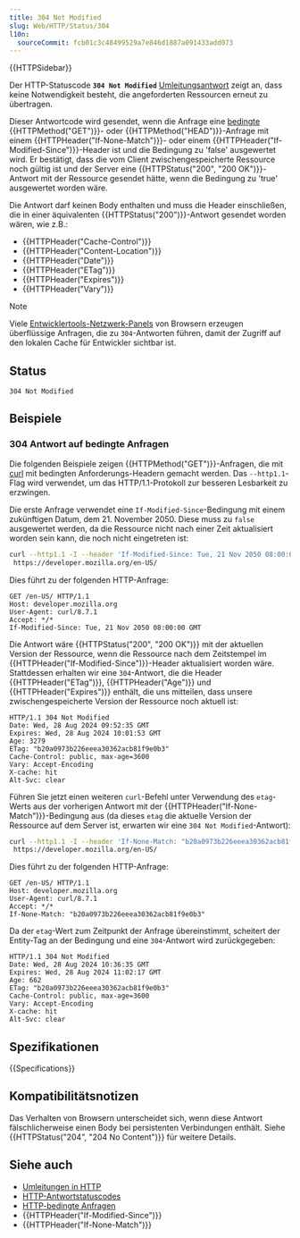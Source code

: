 ```yaml
---
title: 304 Not Modified
slug: Web/HTTP/Status/304
l10n:
  sourceCommit: fcb01c3c48499529a7e846d1887a091433add073
---
```


{{HTTPSidebar}}

Der HTTP-Statuscode **`304 Not Modified`** [Umleitungsantwort](/de/docs/Web/HTTP/Status#redirection_messages) zeigt an, dass keine Notwendigkeit besteht, die angeforderten Ressourcen erneut zu übertragen.

Dieser Antwortcode wird gesendet, wenn die Anfrage eine [bedingte](/de/docs/Web/HTTP/Conditional_requests) {{HTTPMethod("GET")}}- oder {{HTTPMethod("HEAD")}}-Anfrage mit einem {{HTTPHeader("If-None-Match")}}- oder einem {{HTTPHeader("If-Modified-Since")}}-Header ist und die Bedingung zu 'false' ausgewertet wird.
Er bestätigt, dass die vom Client zwischengespeicherte Ressource noch gültig ist und der Server eine {{HTTPStatus("200", "200 OK")}}-Antwort mit der Ressource gesendet hätte, wenn die Bedingung zu 'true' ausgewertet worden wäre.

Die Antwort darf keinen Body enthalten und muss die Header einschließen, die in einer äquivalenten {{HTTPStatus("200")}}-Antwort gesendet worden wären, wie z.B.:

- {{HTTPHeader("Cache-Control")}}
- {{HTTPHeader("Content-Location")}}
- {{HTTPHeader("Date")}}
- {{HTTPHeader("ETag")}}
- {{HTTPHeader("Expires")}}
- {{HTTPHeader("Vary")}}

> [!NOTE]
> Viele [Entwicklertools-Netzwerk-Panels](https://firefox-source-docs.mozilla.org/devtools-user/network_monitor/index.html) von Browsern erzeugen überflüssige Anfragen, die zu `304`-Antworten führen, damit der Zugriff auf den lokalen Cache für Entwickler sichtbar ist.

## Status

```http
304 Not Modified
```

## Beispiele

### 304 Antwort auf bedingte Anfragen

Die folgenden Beispiele zeigen {{HTTPMethod("GET")}}-Anfragen, die mit [curl](https://curl.se/) mit bedingten Anforderungs-Headern gemacht werden.
Das `--http1.1`-Flag wird verwendet, um das HTTP/1.1-Protokoll zur besseren Lesbarkeit zu erzwingen.

Die erste Anfrage verwendet eine `If-Modified-Since`-Bedingung mit einem zukünftigen Datum, dem 21. November 2050.
Diese muss zu `false` ausgewertet werden, da die Ressource nicht nach einer Zeit aktualisiert worden sein kann, die noch nicht eingetreten ist:

```bash
curl --http1.1 -I --header 'If-Modified-Since: Tue, 21 Nov 2050 08:00:00 GMT' \
 https://developer.mozilla.org/en-US/
```

Dies führt zu der folgenden HTTP-Anfrage:

```http
GET /en-US/ HTTP/1.1
Host: developer.mozilla.org
User-Agent: curl/8.7.1
Accept: */*
If-Modified-Since: Tue, 21 Nov 2050 08:00:00 GMT
```

Die Antwort wäre {{HTTPStatus("200", "200 OK")}} mit der aktuellen Version der Ressource, wenn die Ressource nach dem Zeitstempel im {{HTTPHeader("If-Modified-Since")}}-Header aktualisiert worden wäre.
Stattdessen erhalten wir eine `304`-Antwort, die die Header {{HTTPHeader("ETag")}}, {{HTTPHeader("Age")}} und {{HTTPHeader("Expires")}} enthält, die uns mitteilen, dass unsere zwischengespeicherte Version der Ressource noch aktuell ist:

```http
HTTP/1.1 304 Not Modified
Date: Wed, 28 Aug 2024 09:52:35 GMT
Expires: Wed, 28 Aug 2024 10:01:53 GMT
Age: 3279
ETag: "b20a0973b226eeea30362acb81f9e0b3"
Cache-Control: public, max-age=3600
Vary: Accept-Encoding
X-cache: hit
Alt-Svc: clear
```

Führen Sie jetzt einen weiteren `curl`-Befehl unter Verwendung des `etag`-Werts aus der vorherigen Antwort mit der {{HTTPHeader("If-None-Match")}}-Bedingung aus (da dieses `etag` die aktuelle Version der Ressource auf dem Server ist, erwarten wir eine `304 Not Modified`-Antwort):

```bash
curl --http1.1 -I --header 'If-None-Match: "b20a0973b226eeea30362acb81f9e0b3"' \
 https://developer.mozilla.org/en-US/
```

Dies führt zu der folgenden HTTP-Anfrage:

```http
GET /en-US/ HTTP/1.1
Host: developer.mozilla.org
User-Agent: curl/8.7.1
Accept: */*
If-None-Match: "b20a0973b226eeea30362acb81f9e0b3"
```

Da der `etag`-Wert zum Zeitpunkt der Anfrage übereinstimmt, scheitert der Entity-Tag an der Bedingung und eine `304`-Antwort wird zurückgegeben:

```http
HTTP/1.1 304 Not Modified
Date: Wed, 28 Aug 2024 10:36:35 GMT
Expires: Wed, 28 Aug 2024 11:02:17 GMT
Age: 662
ETag: "b20a0973b226eeea30362acb81f9e0b3"
Cache-Control: public, max-age=3600
Vary: Accept-Encoding
X-cache: hit
Alt-Svc: clear
```

## Spezifikationen

{{Specifications}}

## Kompatibilitätsnotizen

Das Verhalten von Browsern unterscheidet sich, wenn diese Antwort fälschlicherweise einen Body bei persistenten Verbindungen enthält.
Siehe {{HTTPStatus("204", "204 No Content")}} für weitere Details.

## Siehe auch

- [Umleitungen in HTTP](/de/docs/Web/HTTP/Redirections)
- [HTTP-Antwortstatuscodes](/de/docs/Web/HTTP/Status)
- [HTTP-bedingte Anfragen](/de/docs/Web/HTTP/Conditional_requests)
- {{HTTPHeader("If-Modified-Since")}}
- {{HTTPHeader("If-None-Match")}}
